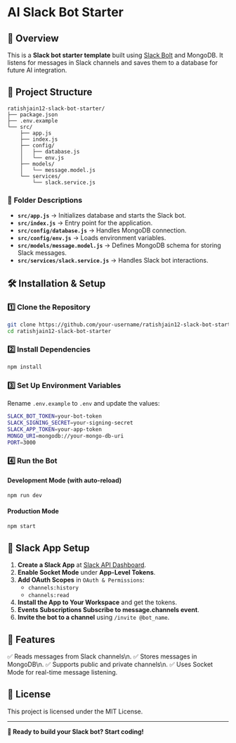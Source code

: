 # AI Slack Bot Starter

## 🚀 Overview

This is a **Slack bot starter template** built using [Slack Bolt](https://slack.dev/bolt-js/) and MongoDB. It listens for messages in Slack channels and saves them to a database for future AI integration.

## 📂 Project Structure

```
ratishjain12-slack-bot-starter/
├── package.json
├── .env.example
└── src/
    ├── app.js
    ├── index.js
    ├── config/
    │   ├── database.js
    │   └── env.js
    ├── models/
    │   └── message.model.js
    └── services/
        └── slack.service.js
```

### 📌 **Folder Descriptions**

- **`src/app.js`** → Initializes database and starts the Slack bot.
- **`src/index.js`** → Entry point for the application.
- **`src/config/database.js`** → Handles MongoDB connection.
- **`src/config/env.js`** → Loads environment variables.
- **`src/models/message.model.js`** → Defines MongoDB schema for storing Slack messages.
- **`src/services/slack.service.js`** → Handles Slack bot interactions.

## 🛠️ Installation & Setup

### 1️⃣ **Clone the Repository**

```sh
git clone https://github.com/your-username/ratishjain12-slack-bot-starter.git
cd ratishjain12-slack-bot-starter
```

### 2️⃣ **Install Dependencies**

```sh
npm install
```

### 3️⃣ **Set Up Environment Variables**

Rename `.env.example` to `.env` and update the values:

```sh
SLACK_BOT_TOKEN=your-bot-token
SLACK_SIGNING_SECRET=your-signing-secret
SLACK_APP_TOKEN=your-app-token
MONGO_URI=mongodb://your-mongo-db-uri
PORT=3000
```

### 4️⃣ **Run the Bot**

#### **Development Mode (with auto-reload)**

```sh
npm run dev
```

#### **Production Mode**

```sh
npm start
```

## 🔗 Slack App Setup

1. **Create a Slack App** at [Slack API Dashboard](https://api.slack.com/apps).
2. **Enable Socket Mode** under **App-Level Tokens**.
3. **Add OAuth Scopes** in `OAuth & Permissions`:
   - `channels:history`
   - `channels:read`
4. **Install the App to Your Workspace** and get the tokens.
5. **Events Subscriptions Subscribe to message.channels event**.
6. **Invite the bot to a channel** using `/invite @bot_name`.

## 📝 Features

✅ Reads messages from Slack channels\n.
✅ Stores messages in MongoDB\n.
✅ Supports public and private channels\n.
✅ Uses Socket Mode for real-time message listening.

## 📜 License

This project is licensed under the MIT License.

---

**🚀 Ready to build your Slack bot? Start coding!**
